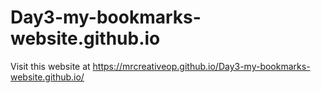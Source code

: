 # Day3-my-bookmarks-website.github.io
Visit this website at https://mrcreativeop.github.io/Day3-my-bookmarks-website.github.io/
